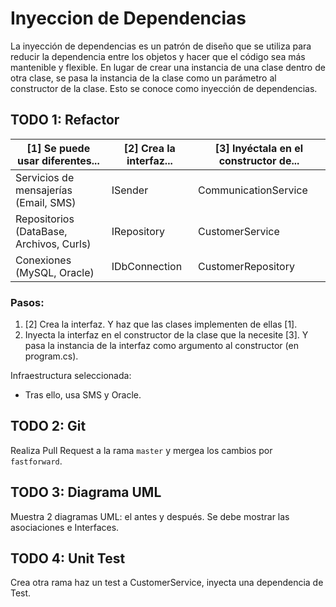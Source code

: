 ﻿# Inyeccion de Dependencias

La inyección de dependencias es un patrón de diseño que se utiliza para reducir la dependencia entre los objetos y hacer que el código sea más mantenible y flexible. En lugar de crear una instancia de una clase dentro de otra clase, se pasa la instancia de la clase como un parámetro al constructor de la clase. Esto se conoce como inyección de dependencias.

## TODO 1: Refactor

| [1] Se puede usar diferentes...                                         | [2] Crea la interfaz...                            | [3] Inyéctala en el constructor de...                           |
|----------------------------------------------|---------------------------------|--------------------------------|
|  Servicios de mensajerías (Email, SMS) |  ISender |  CommunicationService |
| Repositorios (DataBase, Archivos, Curls)    | IRepository  | CustomerService |
| Conexiones (MySQL, Oracle)                  | IDbConnection | CustomerRepository |

### Pasos:
1. [2] Crea la interfaz. Y haz que las clases implementen de ellas [1].
2. Inyecta la interfaz en el constructor de la clase que la necesite [3]. Y pasa la instancia de la interfaz como argumento al constructor (en program.cs).


Infraestructura seleccionada:
* Tras ello, usa SMS y Oracle.

## TODO 2: Git
Realiza Pull Request a la rama `master` y mergea los cambios por `fastforward`.

## TODO 3: Diagrama UML
Muestra 2 diagramas UML: el antes y después. Se debe mostrar las asociaciones e Interfaces.

## TODO 4: Unit Test
Crea otra rama haz un test a CustomerService, inyecta una dependencia de Test.
